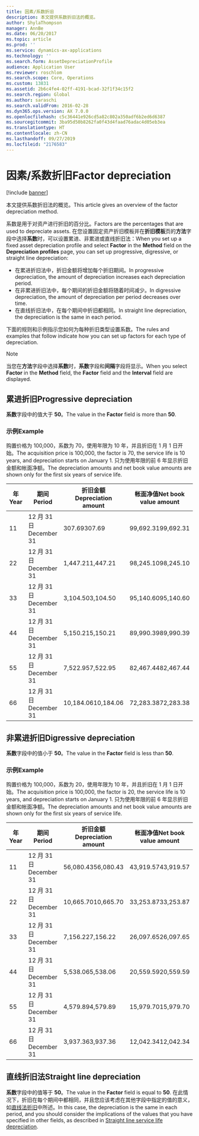 ```yaml
---
title: 因素/系数折旧
description: 本文提供系数折旧法的概览。
author: ShylaThompson
manager: AnnBe
ms.date: 06/20/2017
ms.topic: article
ms.prod: ''
ms.service: dynamics-ax-applications
ms.technology: ''
ms.search.form: AssetDepreciationProfile
audience: Application User
ms.reviewer: roschlom
ms.search.scope: Core, Operations
ms.custom: 13831
ms.assetid: 2b6c4fe4-02ff-4191-bcad-32f1f34c15f2
ms.search.region: Global
ms.author: saraschi
ms.search.validFrom: 2016-02-28
ms.dyn365.ops.version: AX 7.0.0
ms.openlocfilehash: c5c36441e926cd5a82c802a350adf6b2ed6d6387
ms.sourcegitcommit: 3ba95d50b8262fa0f43d4faad76adac4d05eb3ea
ms.translationtype: HT
ms.contentlocale: zh-CN
ms.lasthandoff: 09/27/2019
ms.locfileid: "2176583"
---
```

# <a name="factor-depreciation"></a><span data-ttu-id="efb71-103">因素/系数折旧</span><span class="sxs-lookup"><span data-stu-id="efb71-103">Factor depreciation</span></span>

[!include [banner](../includes/banner.md)]

<span data-ttu-id="efb71-104">本文提供系数折旧法的概览。</span><span class="sxs-lookup"><span data-stu-id="efb71-104">This article gives an overview of the factor depreciation method.</span></span>

<span data-ttu-id="efb71-105">系数是用于对资产进行折旧的百分比。</span><span class="sxs-lookup"><span data-stu-id="efb71-105">Factors are the percentages that are used to depreciate assets.</span></span> <span data-ttu-id="efb71-106">在您设置固定资产折旧模板并在**折旧模板**页的**方法**字段中选择**系数**时，可以设置累进、非累进或直线折旧法：</span><span class="sxs-lookup"><span data-stu-id="efb71-106">When you set up a fixed asset depreciation profile and select **Factor** in the **Method** field on the **Depreciation profiles** page, you can set up progressive, digressive, or straight line depreciation:</span></span>

-   <span data-ttu-id="efb71-107">在累进折旧法中，折旧金额将增加每个折旧期间。</span><span class="sxs-lookup"><span data-stu-id="efb71-107">In progressive depreciation, the amount of depreciation increases each depreciation period.</span></span>
-   <span data-ttu-id="efb71-108">在非累进折旧法中，每个期间的折旧金额将随着时间减少。</span><span class="sxs-lookup"><span data-stu-id="efb71-108">In digressive depreciation, the amount of depreciation per period decreases over time.</span></span>
-   <span data-ttu-id="efb71-109">在直线折旧法中，在每个期间中折旧都相同。</span><span class="sxs-lookup"><span data-stu-id="efb71-109">In straight line depreciation, the depreciation is the same in each period.</span></span>

<span data-ttu-id="efb71-110">下面的规则和示例指示您如何为每种折旧类型设置系数。</span><span class="sxs-lookup"><span data-stu-id="efb71-110">The rules and examples that follow indicate how you can set up factors for each type of depreciation.</span></span> 

> [!NOTE] 
> <span data-ttu-id="efb71-111">当您在**方法**字段中选择**系数**时，**系数**字段和**间隔**字段将显示。</span><span class="sxs-lookup"><span data-stu-id="efb71-111">When you select **Factor** in the **Method** field, the **Factor** field and the **Interval** field are displayed.</span></span>

## <a name="progressive-depreciation"></a><span data-ttu-id="efb71-112">累进折旧</span><span class="sxs-lookup"><span data-stu-id="efb71-112">Progressive depreciation</span></span>
<span data-ttu-id="efb71-113">**系数**字段中的值大于 **50**。</span><span class="sxs-lookup"><span data-stu-id="efb71-113">The value in the **Factor** field is more than **50**.</span></span>

### <a name="example"></a><span data-ttu-id="efb71-114">示例</span><span class="sxs-lookup"><span data-stu-id="efb71-114">Example</span></span>

<span data-ttu-id="efb71-115">购置价格为 100,000，系数为 70，使用年限为 10 年，并且折旧在 1 月 1 日开始。</span><span class="sxs-lookup"><span data-stu-id="efb71-115">The acquisition price is 100,000, the factor is 70, the service life is 10 years, and depreciation starts on January 1.</span></span> <span data-ttu-id="efb71-116">只为使用年限的前 6 年显示折旧金额和帐面净额。</span><span class="sxs-lookup"><span data-stu-id="efb71-116">The depreciation amounts and net book value amounts are shown only for the first six years of service life.</span></span>

| <span data-ttu-id="efb71-117">年</span><span class="sxs-lookup"><span data-stu-id="efb71-117">Year</span></span> | <span data-ttu-id="efb71-118">期间</span><span class="sxs-lookup"><span data-stu-id="efb71-118">Period</span></span>      | <span data-ttu-id="efb71-119">折旧金额</span><span class="sxs-lookup"><span data-stu-id="efb71-119">Depreciation amount</span></span> | <span data-ttu-id="efb71-120">帐面净值</span><span class="sxs-lookup"><span data-stu-id="efb71-120">Net book value amount</span></span> |
|------|-------------|---------------------|-----------------------|
| <span data-ttu-id="efb71-121">1</span><span class="sxs-lookup"><span data-stu-id="efb71-121">1</span></span>    | <span data-ttu-id="efb71-122">12 月 31 日</span><span class="sxs-lookup"><span data-stu-id="efb71-122">December 31</span></span> | <span data-ttu-id="efb71-123">307.69</span><span class="sxs-lookup"><span data-stu-id="efb71-123">307.69</span></span>              | <span data-ttu-id="efb71-124">99,692.31</span><span class="sxs-lookup"><span data-stu-id="efb71-124">99,692.31</span></span>             |
| <span data-ttu-id="efb71-125">2</span><span class="sxs-lookup"><span data-stu-id="efb71-125">2</span></span>    | <span data-ttu-id="efb71-126">12 月 31 日</span><span class="sxs-lookup"><span data-stu-id="efb71-126">December 31</span></span> | <span data-ttu-id="efb71-127">1,447.21</span><span class="sxs-lookup"><span data-stu-id="efb71-127">1,447.21</span></span>            | <span data-ttu-id="efb71-128">98,245.10</span><span class="sxs-lookup"><span data-stu-id="efb71-128">98,245.10</span></span>             |
| <span data-ttu-id="efb71-129">3</span><span class="sxs-lookup"><span data-stu-id="efb71-129">3</span></span>    | <span data-ttu-id="efb71-130">12 月 31 日</span><span class="sxs-lookup"><span data-stu-id="efb71-130">December 31</span></span> | <span data-ttu-id="efb71-131">3,104.50</span><span class="sxs-lookup"><span data-stu-id="efb71-131">3,104.50</span></span>            | <span data-ttu-id="efb71-132">95,140.60</span><span class="sxs-lookup"><span data-stu-id="efb71-132">95,140.60</span></span>             |
| <span data-ttu-id="efb71-133">4</span><span class="sxs-lookup"><span data-stu-id="efb71-133">4</span></span>    | <span data-ttu-id="efb71-134">12 月 31 日</span><span class="sxs-lookup"><span data-stu-id="efb71-134">December 31</span></span> | <span data-ttu-id="efb71-135">5,150.21</span><span class="sxs-lookup"><span data-stu-id="efb71-135">5,150.21</span></span>            | <span data-ttu-id="efb71-136">89,990.39</span><span class="sxs-lookup"><span data-stu-id="efb71-136">89,990.39</span></span>             |
| <span data-ttu-id="efb71-137">5</span><span class="sxs-lookup"><span data-stu-id="efb71-137">5</span></span>    | <span data-ttu-id="efb71-138">12 月 31 日</span><span class="sxs-lookup"><span data-stu-id="efb71-138">December 31</span></span> | <span data-ttu-id="efb71-139">7,522.95</span><span class="sxs-lookup"><span data-stu-id="efb71-139">7,522.95</span></span>            | <span data-ttu-id="efb71-140">82,467.44</span><span class="sxs-lookup"><span data-stu-id="efb71-140">82,467.44</span></span>             |
| <span data-ttu-id="efb71-141">6</span><span class="sxs-lookup"><span data-stu-id="efb71-141">6</span></span>    | <span data-ttu-id="efb71-142">12 月 31 日</span><span class="sxs-lookup"><span data-stu-id="efb71-142">December 31</span></span> | <span data-ttu-id="efb71-143">10,184.06</span><span class="sxs-lookup"><span data-stu-id="efb71-143">10,184.06</span></span>           | <span data-ttu-id="efb71-144">72,283.38</span><span class="sxs-lookup"><span data-stu-id="efb71-144">72,283.38</span></span>             |

## <a name="digressive-depreciation"></a><span data-ttu-id="efb71-145">非累进折旧</span><span class="sxs-lookup"><span data-stu-id="efb71-145">Digressive depreciation</span></span>
<span data-ttu-id="efb71-146">**系数**字段中的值小于 **50**。</span><span class="sxs-lookup"><span data-stu-id="efb71-146">The value in the **Factor** field is less than **50**.</span></span>

### <a name="example"></a><span data-ttu-id="efb71-147">示例</span><span class="sxs-lookup"><span data-stu-id="efb71-147">Example</span></span>

<span data-ttu-id="efb71-148">购置价格为 100,000，系数为 20，使用年限为 10 年，并且折旧在 1 月 1 日开始。</span><span class="sxs-lookup"><span data-stu-id="efb71-148">The acquisition price is 100,000, the factor is 20, the service life is 10 years, and depreciation starts on January 1.</span></span> <span data-ttu-id="efb71-149">只为使用年限的前 6 年显示折旧金额和帐面净额。</span><span class="sxs-lookup"><span data-stu-id="efb71-149">The depreciation amounts and net book value amounts are shown only for the first six years of service life.</span></span>

| <span data-ttu-id="efb71-150">年</span><span class="sxs-lookup"><span data-stu-id="efb71-150">Year</span></span> | <span data-ttu-id="efb71-151">期间</span><span class="sxs-lookup"><span data-stu-id="efb71-151">Period</span></span>      | <span data-ttu-id="efb71-152">折旧金额</span><span class="sxs-lookup"><span data-stu-id="efb71-152">Depreciation amount</span></span> | <span data-ttu-id="efb71-153">帐面净值</span><span class="sxs-lookup"><span data-stu-id="efb71-153">Net book value amount</span></span> |
|------|-------------|---------------------|-----------------------|
| <span data-ttu-id="efb71-154">1</span><span class="sxs-lookup"><span data-stu-id="efb71-154">1</span></span>    | <span data-ttu-id="efb71-155">12 月 31 日</span><span class="sxs-lookup"><span data-stu-id="efb71-155">December 31</span></span> | <span data-ttu-id="efb71-156">56,080.43</span><span class="sxs-lookup"><span data-stu-id="efb71-156">56,080.43</span></span>           | <span data-ttu-id="efb71-157">43,919.57</span><span class="sxs-lookup"><span data-stu-id="efb71-157">43,919.57</span></span>             |
| <span data-ttu-id="efb71-158">2</span><span class="sxs-lookup"><span data-stu-id="efb71-158">2</span></span>    | <span data-ttu-id="efb71-159">12 月 31 日</span><span class="sxs-lookup"><span data-stu-id="efb71-159">December 31</span></span> | <span data-ttu-id="efb71-160">10,665.70</span><span class="sxs-lookup"><span data-stu-id="efb71-160">10,665.70</span></span>           | <span data-ttu-id="efb71-161">33,253.87</span><span class="sxs-lookup"><span data-stu-id="efb71-161">33,253.87</span></span>             |
| <span data-ttu-id="efb71-162">3</span><span class="sxs-lookup"><span data-stu-id="efb71-162">3</span></span>    | <span data-ttu-id="efb71-163">12 月 31 日</span><span class="sxs-lookup"><span data-stu-id="efb71-163">December 31</span></span> | <span data-ttu-id="efb71-164">7,156.22</span><span class="sxs-lookup"><span data-stu-id="efb71-164">7,156.22</span></span>            | <span data-ttu-id="efb71-165">26,097.65</span><span class="sxs-lookup"><span data-stu-id="efb71-165">26,097.65</span></span>             |
| <span data-ttu-id="efb71-166">4</span><span class="sxs-lookup"><span data-stu-id="efb71-166">4</span></span>    | <span data-ttu-id="efb71-167">12 月 31 日</span><span class="sxs-lookup"><span data-stu-id="efb71-167">December 31</span></span> | <span data-ttu-id="efb71-168">5,538.06</span><span class="sxs-lookup"><span data-stu-id="efb71-168">5,538.06</span></span>            | <span data-ttu-id="efb71-169">20,559.59</span><span class="sxs-lookup"><span data-stu-id="efb71-169">20,559.59</span></span>             |
| <span data-ttu-id="efb71-170">5</span><span class="sxs-lookup"><span data-stu-id="efb71-170">5</span></span>    | <span data-ttu-id="efb71-171">12 月 31 日</span><span class="sxs-lookup"><span data-stu-id="efb71-171">December 31</span></span> | <span data-ttu-id="efb71-172">4,579.89</span><span class="sxs-lookup"><span data-stu-id="efb71-172">4,579.89</span></span>            | <span data-ttu-id="efb71-173">15,979.70</span><span class="sxs-lookup"><span data-stu-id="efb71-173">15,979.70</span></span>             |
| <span data-ttu-id="efb71-174">6</span><span class="sxs-lookup"><span data-stu-id="efb71-174">6</span></span>    | <span data-ttu-id="efb71-175">12 月 31 日</span><span class="sxs-lookup"><span data-stu-id="efb71-175">December 31</span></span> | <span data-ttu-id="efb71-176">3,937.36</span><span class="sxs-lookup"><span data-stu-id="efb71-176">3,937.36</span></span>            | <span data-ttu-id="efb71-177">12,042.34</span><span class="sxs-lookup"><span data-stu-id="efb71-177">12,042.34</span></span>             |

## <a name="straight-line-depreciation"></a><span data-ttu-id="efb71-178">直线折旧法</span><span class="sxs-lookup"><span data-stu-id="efb71-178">Straight line depreciation</span></span>
<span data-ttu-id="efb71-179">**系数**字段中的值等于 **50**。</span><span class="sxs-lookup"><span data-stu-id="efb71-179">The value in the **Factor** field is equal to **50**.</span></span> <span data-ttu-id="efb71-180">在此情况下，折旧在每个期间中都相同，并且您应该考虑在其他字段中指定的值的意义，如[直线法折旧](straight-line-service-life-depreciation.md)中所述。</span><span class="sxs-lookup"><span data-stu-id="efb71-180">In this case, the depreciation is the same in each period, and you should consider the implications of the values that you have specified in other fields, as described in [Straight line service life depreciation](straight-line-service-life-depreciation.md).</span></span>



